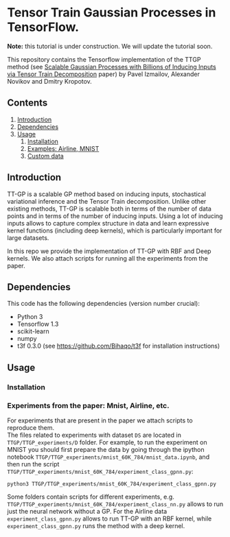 # Tensor Train Gaussian Processes in TensorFlow.

__Note:__ this tutorial is under construction. We will update the tutorial soon.

This repository contains the Tensorflow implementation of the TTGP method (see [Scalable Gaussian Processes with Billions of Inducing Inputs via Tensor Train Decomposition](https://arxiv.org/abs/1710.07324) paper) by Pavel Izmailov, Alexander Novikov and Dmitry Kropotov.

## Contents
1. [Introduction](#introduction)
2. [Dependencies](#dependencies)
3. [Usage](#usage)
    1. [Installation](#installation)
    2. [Examples: Airline, MNIST](#experiments-from-the-paper-mnist-airline-etc)
    3. [Custom data](#custom-data)
    
## Introduction

TT-GP is a scalable GP method based on inducing inputs, stochastical variational inference and the Tensor Train decomposition.
Unlike other existing methods, TT-GP is scalable both in terms of the number of data points and in terms of the number of inducing inputs. Using a lot of inducing inputs allows to capture complex structure in data and learn expressive kernel functions (including deep kernels), which is particularly important for large datasets.

In this repo we provide the implementation of TT-GP with RBF and Deep kernels. We also attach scripts for running all the experiments from the paper.

## Dependencies
This code has the following dependencies (version number crucial):

- Python 3
- Tensorflow 1.3
- scikit-learn
- numpy
- t3f 0.3.0 (see https://github.com/Bihaqo/t3f for installation instructions)

## Usage

### Installation

### Experiments from the paper: Mnist, Airline, etc.

For experiments that are present in the paper we attach scripts to reproduce them.  
The files related to experiments with dataset `DS` are located in `TTGP/TTGP_experiments/D`
folder. For example,
to run the experiment on MNIST you should first prepare the data by going through the 
ipython notebook `TTGP/TTGP_experiments/mnist_60K_784/mnist_data.ipynb`, and then run 
the script `TTGP/TTGP_experiments/mnist_60K_784/experiment_class_gpnn.py`:
```
python3 TTGP/TTGP_experiments/mnist_60K_784/experiment_class_gpnn.py
```

Some folders contain scripts for different experiments, e.g. 
`TTGP/TTGP_experiments/mnist_60K_784/experiment_class_nn.py` allows to run just the neural network without a GP.
For the Airline data `experiment_class_gpnn.py` allows to run TT-GP with an RBF kernel, while `experiment_class_gpnn.py`
runs the method with a deep kernel.
